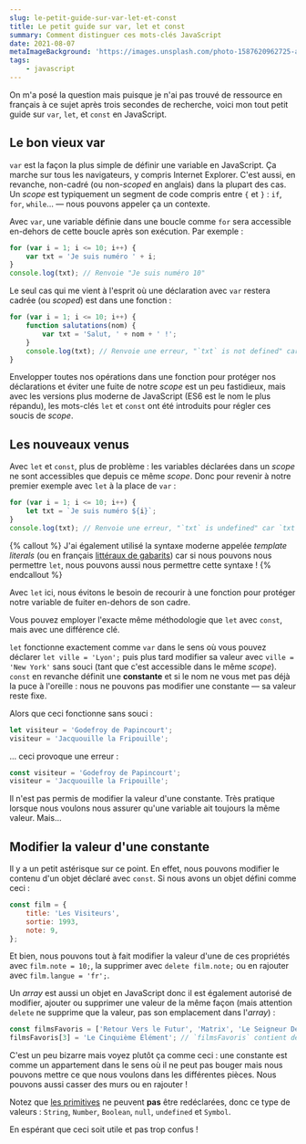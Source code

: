 ```yaml
---
slug: le-petit-guide-sur-var-let-et-const
title: Le petit guide sur var, let et const
summary: Comment distinguer ces mots-clés JavaScript
date: 2021-08-07
metaImageBackground: 'https://images.unsplash.com/photo-1587620962725-abab7fe55159?ixid=MnwxMjA3fDB8MHxwaG90by1wYWdlfHx8fGVufDB8fHx8&ixlib=rb-1.2.1&auto=format&fit=crop&w=2689&q=80'
tags:
    - javascript
---
```


On m'a posé la question mais puisque je n'ai pas trouvé de ressource en français à ce sujet après trois secondes de recherche, voici mon tout petit guide sur `var`, `let`, et `const` en JavaScript.

## Le bon vieux var

`var` est la façon la plus simple de définir une variable en JavaScript. Ça marche sur tous les navigateurs, y compris Internet Explorer. C'est aussi, en revanche, non-cadré (ou non-_scoped_ en anglais) dans la plupart des cas. Un _scope_ est typiquement un segment de code compris entre `{` et `}` : `if`, `for`, `while`… — nous pouvons appeler ça un contexte.

Avec `var`, une variable définie dans une boucle comme `for` sera accessible en-dehors de cette boucle après son exécution. Par exemple :

```js
for (var i = 1; i <= 10; i++) {
	var txt = 'Je suis numéro ' + i;
}
console.log(txt); // Renvoie "Je suis numéro 10"
```

Le seul cas qui me vient à l'esprit où une déclaration avec `var` restera cadrée (ou _scoped_) est dans une fonction :

```js
for (var i = 1; i <= 10; i++) {
	function salutations(nom) {
		var txt = 'Salut, ' + nom + ' !';
	}
	console.log(txt); // Renvoie une erreur, "`txt` is not defined" car `txt` appartient à la fonction
}
```

Envelopper toutes nos opérations dans une fonction pour protéger nos déclarations et éviter une fuite de notre _scope_ est un peu fastidieux, mais avec les versions plus moderne de JavaScript (ES6 est le nom le plus répandu), les mots-clés `let` et `const` ont été introduits pour régler ces soucis de _scope_.

## Les nouveaux venus

Avec `let` et `const`, plus de problème : les variables déclarées dans un _scope_ ne sont accessibles que depuis ce même _scope_. Donc pour revenir à notre premier exemple avec `let` à la place de `var` :

```js
for (var i = 1; i <= 10; i++) {
	let txt = `Je suis numéro ${i}`;
}
console.log(txt); // Renvoie une erreur, "`txt` is undefined" car `txt` n'existe pas en-dehors du scope de notre boucle
```

{% callout %}
J'ai également utilisé la syntaxe moderne appelée _template literals_ (ou en français [littéraux de gabarits](https://developer.mozilla.org/fr/docs/Web/JavaScript/Reference/Template_literals)) car si nous pouvons nous permettre `let`, nous pouvons aussi nous permettre cette syntaxe !
{% endcallout %}

Avec `let` ici, nous évitons le besoin de recourir à une fonction pour protéger notre variable de fuiter en-dehors de son cadre.

Vous pouvez employer l'exacte même méthodologie que `let` avec `const`, mais avec une différence clé.

`let` fonctionne exactement comme `var` dans le sens où vous pouvez déclarer `let ville = 'Lyon';` puis plus tard modifier sa valeur avec `ville = 'New York'` sans souci (tant que c'est accessible dans le même _scope_). `const` en revanche définit une **constante** et si le nom ne vous met pas déjà la puce à l'oreille : nous ne pouvons pas modifier une constante — sa valeur reste fixe.

Alors que ceci fonctionne sans souci :

```js
let visiteur = 'Godefroy de Papincourt';
visiteur = 'Jacquouille la Fripouille';
```

… ceci provoque une erreur :

```js
const visiteur = 'Godefroy de Papincourt';
visiteur = 'Jacquouille la Fripouille';
```

Il n'est pas permis de modifier la valeur d'une constante. Très pratique lorsque nous voulons nous assurer qu'une variable ait toujours la même valeur. Mais…

## Modifier la valeur d'une constante

Il y a un petit astérisque sur ce point. En effet, nous pouvons modifier le contenu d'un objet déclaré avec `const`. Si nous avons un objet défini comme ceci :

```js
const film = {
	title: 'Les Visiteurs',
	sortie: 1993,
	note: 9,
};
```

Et bien, nous pouvons tout à fait modifier la valeur d'une de ces propriétés avec `film.note = 10;`, la supprimer avec `delete film.note;` ou en rajouter avec `film.langue = 'fr';`.

Un _array_ est aussi un objet en JavaScript donc il est également autorisé de modifier, ajouter ou supprimer une valeur de la même façon (mais attention `delete` ne supprime que la valeur, pas son emplacement dans l'_array_) :

```js
const filmsFavoris = ['Retour Vers le Futur', 'Matrix', 'Le Seigneur Des Anneaux'];
filmsFavoris[3] = 'Le Cinquième Élément'; // `filmsFavoris` contient désormais 4 valeurs
```

C'est un peu bizarre mais voyez plutôt ça comme ceci : une constante est comme un appartement dans le sens où il ne peut pas bouger mais nous pouvons mettre ce que nous voulons dans les différentes pièces. Nous pouvons aussi casser des murs ou en rajouter !

Notez que [les primitives](https://developer.mozilla.org/fr/docs/Glossary/Primitive) ne peuvent **pas** être redéclarées, donc ce type de valeurs : `String`, `Number`, `Boolean`, `null`, `undefined` et `Symbol`.

En espérant que ceci soit utile et pas trop confus !
